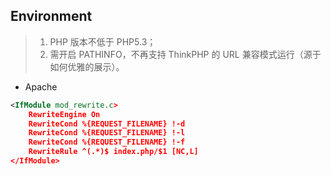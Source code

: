 Environment
---
>1. PHP 版本不低于 PHP5.3；
>2. 需开启 PATHINFO，不再支持 ThinkPHP 的 URL 兼容模式运行（源于如何优雅的展示）。

* Apache

```xml
<IfModule mod_rewrite.c>
    RewriteEngine On
    RewriteCond %{REQUEST_FILENAME} !-d
    RewriteCond %{REQUEST_FILENAME} !-l
    RewriteCond %{REQUEST_FILENAME} !-f
    RewriteRule ^(.*)$ index.php/$1 [NC,L]
</IfModule>
```

